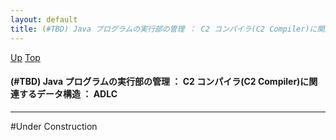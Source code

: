 ```yaml
---
layout: default
title: (#TBD) Java プログラムの実行部の管理 ： C2 コンパイラ(C2 Compiler)に関連するデータ構造 ： ADLC
---
```

[Up](no7882MiN.html) [Top](../index.html)

#### (#TBD) Java プログラムの実行部の管理 ： C2 コンパイラ(C2 Compiler)に関連するデータ構造 ： ADLC

--- 
#Under Construction







